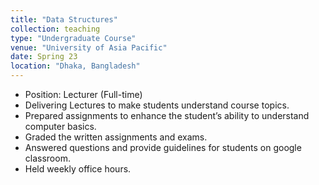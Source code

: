 ```yaml
---
title: "Data Structures"
collection: teaching
type: "Undergraduate Course"
venue: "University of Asia Pacific"
date: Spring 23
location: "Dhaka, Bangladesh"
---
```



- Position: Lecturer (Full-time)
- Delivering Lectures to make students understand course topics.
- Prepared assignments to enhance the student’s ability to understand computer basics.
- Graded the written assignments and exams.
- Answered questions and provide guidelines for students on google classroom.
- Held weekly office hours.
